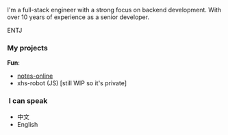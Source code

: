 I'm a full-stack engineer with a strong focus on backend development. With over 10 years of experience as a senior developer.

ENTJ

### My projects
__Fun__:
* [notes-online](https://notes-online.sddtc.florist)
* xhs-robot (JS) [still WIP so it's private]

###  I can speak
* 中文
* English
